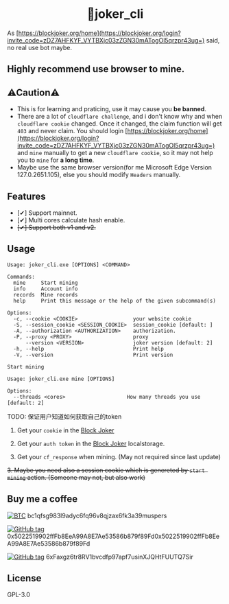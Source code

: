 <h1 align="center">
🤡joker_cli
</h1>

As [https://blockjoker.org/home](https://blockjoker.org/login?invite_code=zDZ7AHFKYF_VYTBXjc03zZGN30mATogOl5qrzpr43ug=) said, no real use bot maybe.

## **Highly recommend use browser to mine.**

## ⚠Caution⚠

- This is for learning and praticing, use it may cause you **be banned**.
- There are a lot of `cloudflare challenge`, and i don't know why and when `cloudflare cookie` changed. Once it changed, the claim function will get `403` and never claim. You should login [https://blockjoker.org/home](https://blockjoker.org/login?invite_code=zDZ7AHFKYF_VYTBXjc03zZGN30mATogOl5qrzpr43ug=) and `mine` manually to get a new `cloudflare cookie`, so it may not help you to `mine` for **a long time**.
- Maybe use the same browser version(for me Microsoft Edge Version 127.0.2651.105), else you should modify `Headers` manually.

## Features

- [✔] Support mainnet.
- [✔] Multi cores calculate hash enable.
- ~~[✔] Support both v1 and v2.~~

## Usage

```
Usage: joker_cli.exe [OPTIONS] <COMMAND>

Commands:
  mine     Start mining
  info     Account info
  records  Mine records
  help     Print this message or the help of the given subcommand(s)

Options:
  -c, --cookie <COOKIE>                  your website cookie
  -S, --session_cookie <SESSION_COOKIE>  session_cookie [default: ]
  -A, --authorization <AUTHORIZATION>    authorization.
  -P, --proxy <PROXY>                    proxy
      --version <VERSION>                joker version [default: 2]
  -h, --help                             Print help
  -V, --version                          Print version
```

```
Start mining

Usage: joker_cli.exe mine [OPTIONS]

Options:
  --threads <cores>                    How many threads you use [default: 2]
```
TODO: 保证用户知道如何获取自己的token
1. Get your `cookie` in the [Block Joker](https://blockjoker.org/login?invite_code=zDZ7AHFKYF_VYTBXjc03zZGN30mATogOl5qrzpr43ug=)

2. Get your `auth token` in the [Block Joker](https://blockjoker.org/login?invite_code=zDZ7AHFKYF_VYTBXjc03zZGN30mATogOl5qrzpr43ug=) localstorage.

3. Get your `cf_response` when mining. (May not required since last update)

~~3. Maybe you need also a session cookie which is genereted by `start mining` action. (Someone may not, but also work)~~

## Buy me a coffee

[![BTC](https://img.shields.io/badge/BTC-wallet-F7931A?logo=bitcoin)](https://btcscan.org/ "View BTC address") bc1qfsg983l9adyc6fq96v8qjzax6fk3a39muspers

[![GitHub tag](https://img.shields.io/badge/EVM-wallet-3C3C3D?logo=ethereum)](https://etherscan.io/ "View EVM address") 0x5022519902ffFb8EeA99A8E7Ae53586b879f89Fd0x5022519902ffFb8EeA99A8E7Ae53586b879f89Fd

[![GitHub tag](https://img.shields.io/badge/SOL-wallet-9945FF?logo=solana)](https://solscan.io/ "View SOL address") 6xFaxgz6tr8RV1bvcdfp97apf7usinXJQHtFUUTQ7Sir

## License
GPL-3.0
